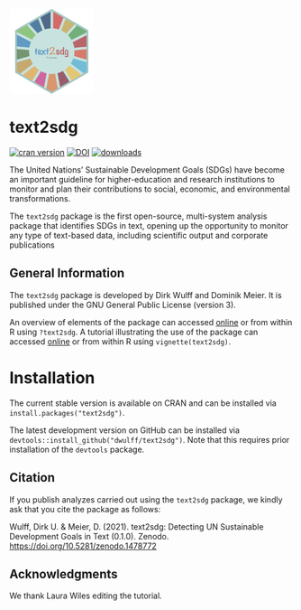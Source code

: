 <img src="man/figures/text2sdg.png" style="height:150px"></img>

# text2sdg

[![cran
version](http://www.r-pkg.org/badges/version/mousetrap)](https://CRAN.R-project.org/package=mousetrap)
[![DOI](https://zenodo.org/badge/DOI/10.5281/zenodo.596640.svg)](https://doi.org/10.5281/zenodo.596640)
[![downloads](https://cranlogs.r-pkg.org/badges/grand-total/mousetrap?color=yellow)](https://CRAN.R-project.org/package=mousetrap)

The United Nations’ Sustainable Development Goals (SDGs) have become an important guideline for higher-education and research institutions to monitor and plan their contributions to social, economic, and environmental transformations.

The `text2sdg` package is the first open-source, multi-system analysis package that identifies SDGs in text, opening up the opportunity to monitor any type of text-based data, including scientific output and corporate publications


## General Information

The `text2sdg` package is developed by Dirk Wulff and Dominik Meier. It is published under the GNU General Public License (version 3).

An overview of elements of the package can accessed
[online](http://pascalkieslich.github.io/mousetrap/reference/mousetrap.html) or from within R using `?text2sdg`. A tutorial illustrating the use of the package can accessed
[online](http://pascalkieslich.github.io/mousetrap/reference/mousetrap.html) or from within R using `vignette(text2sdg)`.

# Installation

The current stable version is available on CRAN and can be installed via `install.packages("text2sdg")`.

The latest development version on GitHub can be installed via `devtools::install_github("dwulff/text2sdg")`. Note that this requires prior installation of the `devtools` package.  

## Citation

If you publish analyzes carried out using the `text2sdg` package, we kindly ask that you cite the package as follows:

Wulff, Dirk U. & Meier, D. (2021). text2sdg: Detecting UN Sustainable Development Goals in Text (0.1.0). Zenodo. https://doi.org/10.5281/zenodo.1478772

## Acknowledgments

We thank Laura Wiles editing the tutorial.
